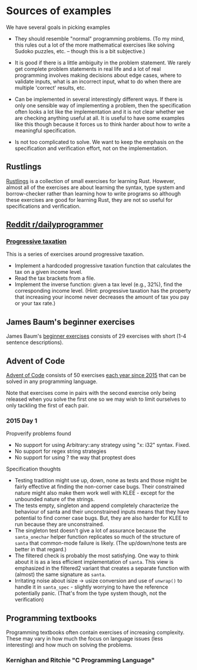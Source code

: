 # Sources of examples

We have several goals in picking examples

- They should resemble "normal" programming problems.
  (To my mind, this rules out a lot of the more mathematical
  exercises like solving Sudoko puzzles, etc. – though this
  is a bit subjective.)

- It is good if there is a little ambiguity in the problem statement.
  We rarely get complete problem statements in real life and
  a lot of real programming involves making decisions about edge cases,
  where to validate inputs, what is an incorrect input, what to do
  when there are multiple 'correct' results, etc.

- Can be implemented in several interestingly different ways.
  If there is only one sensible way of implementing a problem,
  then the specification often looks a lot like the implementation
  and it is not clear whether we are checking anything useful at all.
  It is useful to have some examples like this though because
  it forces us to think harder about how to write a meaningful specification.

- Is not too complicated to solve.
  We want to keep the emphasis on the specification and verification effort,
  not on the implementation.


## Rustlings

[Rustlings](https://github.com/rust-lang/rustlings/blob/main/README.md)
is a collection of small exercises for learning Rust.
However, almost all of the exercises are about learning the syntax,
type system and borrow-checker rather than learning how to write programs
so although these exercises are good for learning Rust, they are
not so useful for specifications and verification.


## [Reddit r/dailyprogrammer](https://www.reddit.com/r/dailyprogrammer/)

### [Progressive taxation](https://www.reddit.com/r/dailyprogrammer/comments/cdieag/20190715_challenge_379_easy_progressive_taxation/)

This is a series of exercises around progressive taxation.

- Implement a hardcoded progressive taxation function that calculates the tax on
  a given income level.
- Read the tax brackets from a file.
- Implement the inverse function: given a tax level (e.g., 32%), find the
  corresponding income level.
  (Hint: progressive taxation has the property that increasing your income never
  decreases the amount of tax you pay or your tax rate.)


## James Baum's beginner exercises

James Baum's [beginner exercises](https://github.com/whostolemyhat/learning-projects)
consists of 29 exercises with short (1-4 sentence descriptions).


## Advent of Code

[Advent of Code](https://adventofcode.com/) consists of 50 exercises [each year
since 2015](https://adventofcode.com/2020/events) that can be solved in any
programming language.

Note that exercises come in pairs with the second exercise only being released when you
solve the first one so we may wish to limit ourselves to only tackling the first
of each pair.

### 2015 Day 1

Propverify problems found

- No support for using Arbitrary::any strategy using "x: i32" syntax. Fixed.
- No support for regex string strategies
- No support for using ? the way that proptest does

Specification thoughts

- Testing tradition might use up, down, none as tests and those might be fairly
  effective at finding the non-corner case bugs.
  Their constrained nature might also make them work well with KLEE - except for
  the unbounded nature of the strings.
- The tests empty, singleton and append completely characterize the behaviour of
  santa and their unconstrained inputs means that they have potential to find
  corner case bugs.
  But, they are also harder for KLEE to run because they are unconstrained.
- The singleton test doesn't give a lot of assurance because the `santa_onechar`
  helper function replicates so much of the structure of `santa` that
  common-mode failure is likely. (The up/down/none tests are better in that
  regard.)
- The filtered check is probably the most satisfying.
  One way to think about it  is as a less efficient
  implementation of `santa`.
  This view is emphasized in the filtered2 variant that creates a separate
  function with (almost) the same signature as `santa`.
- Irritating noise about isize -> usize conversion and use of `unwrap()`
  to handle it in `santa_spec` - slightly worrying to have the reference
  potentially panic.
  (That's from the type system though, not the verification)


## Programming textbooks

Programming textbooks often contain exercises of increasing complexity.
These may vary in how much the focus on language issues (less interesting) and
how much on solving the problems.

### Kernighan and Ritchie "C Programming Language"



